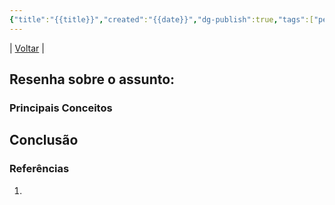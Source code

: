 ```yaml
---
{"title":"{{title}}","created":"{{date}}","dg-publish":true,"tags":["pessoal/estudos","pessoal/quaseumdev","atividades"],"permalink":"/0.Settings/template/3_estudos/","dgPassFrontmatter":true,"noteIcon":""}
---
```


| [Voltar](index) |
## Resenha sobre o assunto:

### Principais Conceitos

## Conclusão

### Referências
1. 